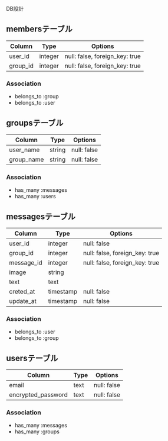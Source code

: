 DB設計

## membersテーブル

|Column|Type|Options|
|------|----|-------|
|user_id|integer|null: false, foreign_key: true|
|group_id|integer|null: false, foreign_key: true|

### Association
- belongs_to :group
- belongs_to :user

## groupsテーブル

|Column|Type|Options|
|------|----|-------|
|user_name|string|null: false|
|group_name|string|null: false|

### Association
- has_many :messages
- has_many :users

## messagesテーブル

|Column|Type|Options|
|------|----|-------|
|user_id|integer|null: false|
|group_id|integer|null: false, foreign_key: true|
|message_id|integer|null: false, foreign_key: true|
|image|string||
|text|text||
|creted_at|timestamp|null: false|
|update_at|timestamp|null: false|

### Association
- belongs_to :user
- belongs_to :group

## usersテーブル

|Column|Type|Options|
|------|----|-------|
|email|text|null: false|
|encrypted_password|text|null: false|

### Association
- has_many :messages
- has_many :groups
